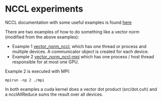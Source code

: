 # NCCL experiments

NCCL documentation with some useful examples is found [here](https://docs.nvidia.com/deeplearning/nccl/user-guide/docs/examples.html)

There are two examples of how to do something like a vector norm (modified from the above examples):
- Example 1 [vector_norm_nccl](src/vector_norm_nccl.cu), which has one thread or process and multiple devices. A communicator object is created for each device. 
- Example 2 [vector_norm_nccl-mpi](src/vector_norm_nccl-mpi.cu) which has one process / host thread responsible for at most one GPU. 

Example 2 is executed with MPI:

``` 
mpirun -np 2 ./mpi
```

In both examples a cuda kernel does a vector dot product (src/dot.cuh) and a ncclAllReduce sums the result over all devices. 

